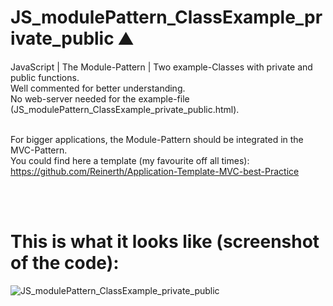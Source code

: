 # JS_modulePattern_ClassExample_private_public :mountain:

JavaScript | The Module-Pattern | Two example-Classes with private and public functions. <br>
Well commented for better understanding. <br>
No web-server needed for the example-file (JS_modulePattern_ClassExample_private_public.html). <br><br>

For bigger applications, the Module-Pattern should be integrated in the MVC-Pattern. 
<br>
You could find here a template (my favourite off all times): 
<br>
https://github.com/Reinerth/Application-Template-MVC-best-Practice

<br><br>

# This is what it looks like (screenshot of the code):<br>
![JS_modulePattern_ClassExample_private_public](https://github.com/user-attachments/assets/78154948-c61a-4f2d-ae2f-5265423b18e8)

<br><br><br><br><br><br>

